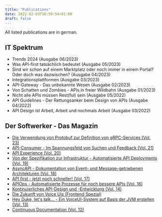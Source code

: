 ```yaml
---
title: "Publications"
date: 2022-02-03T16:50:54+01:00
draft: false
---
```


All listed publications are in german.

## IT Spektrum
* Trends 2024 (Ausgabe 06/2023)
* Was API-first tatsächlich bedeutet (Ausgabe 05/2023)
* Sind wir schon auf einem Marktplatz oder noch immer in einem Portal? Oder doch was dazwischen? (Ausgabe 04/2023)
* Integrationsplattformen (Ausgabe 03/2023)
* API-Gateway - Das unbekannte Wesen (Ausgabe 02/2023)
* Von Schatten und Zombies - APIs in freier Wildbahn (Ausgabe 01/2023)
* Nicht alle APIs müssen Rest(ful) sein (Ausgabe 05/2022)
* API Guidelines - Der Rettungsanker beim Design von APIs (Ausgabe 04/2022)
* API Design ist Arbeit, Arbeit und nochmals Arbeit (Ausgabe 03/2022) 

## Der Softwerker - Das Magazin
* [Die Verwendung von Protobuf zur Definition von gRPC-Services (Vol. 23)](https://www.codecentric.de/wissens-hub/softwerker/softwerker-vol-23)
* [API-Consumer - Im Spannungsfeld von Suchen und Feedback (Vol. 21)](https://info.codecentric.de/softwerker-vol-21)
* [API Experience (Vol. 20)](https://info.codecentric.de/softwerker-vol-20)
* [Von der Spezifikation zur Infrastruktur - Automatisierte API Deployments (Vol. 19)](https://info.codecentric.de/softwerker-vol-19)
* [AsyncAPI - Dokumentation von Event- und Message-getriebenen Architekturen (Vol. 18)](https://info.codecentric.de/softwerker-vol-18)
* [API first - jetzt noch schneller! (Vol. 17)](https://info.codecentric.de/softwerker-vol-17)
* [APIOps - Automatisierte Prozesse für noch bessere APIs (Vol. 16)](https://info.codecentric.de/softwerker-vol-16)
* [Kontinuierliches API-Design und -Entwicklung (Vol. 14)](https://info.codecentric.de/softwerker-vol-14)
* [Die Zukunft von Voice Uis (Frontend Spezial)](https://info.codecentric.de/softwerker-frontend-spezial)
* [Hey Duke, let's talk... - Ein VoiceUI-System auf Basis der JVM erstellen (Vol. 13)](https://info.codecentric.de/softwerker-13)
* [Continuous Documentation (Vol. 12)](https://info.codecentric.de/softwerker-vol-12)